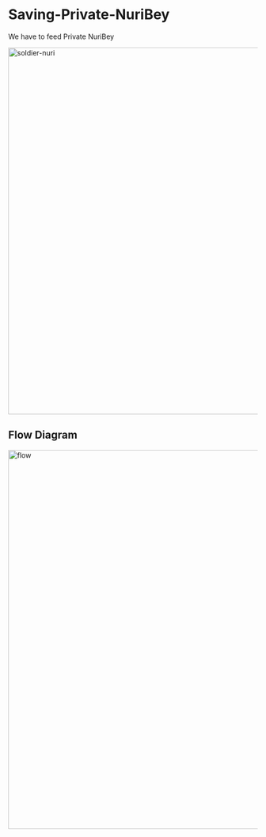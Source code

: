 # Saving-Private-NuriBey
We have to feed Private NuriBey

<img width="741" alt="soldier-nuri" src="https://user-images.githubusercontent.com/4164371/207555591-58cd4b5f-f3d9-4862-8dcb-641434f57bad.png">

## Flow Diagram

<img width="766" alt="flow" src="https://user-images.githubusercontent.com/4164371/207578747-938edaea-f0af-4b50-9f4d-73e2eaa74b6e.png">
